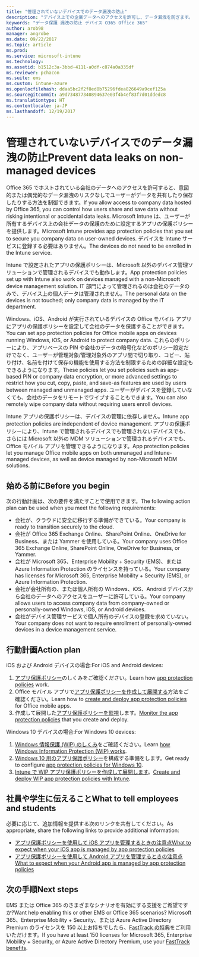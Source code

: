 ```yaml
---
title: "管理されていないデバイスでのデータ漏洩の防止"
description: "デバイス上での企業データへのアクセスを許可し、データ漏洩を防ぎます。"
keywords: "データ保護 漏洩の防止 デバイス O365 Office 365"
author: arob98
manager: angrobe
ms.date: 09/22/2017
ms.topic: article
ms.prod: 
ms.service: microsoft-intune
ms.technology: 
ms.assetid: b1512c3a-3bbd-4111-a0df-c874a0a335df
ms.reviewer: pchacon
ms.suite: ems
ms.custom: intune-azure
ms.openlocfilehash: ddaa5bc2f2f8ed8b75296fdea826649a9cef125a
ms.sourcegitcommit: a9d734877340894637e03f4b4ef83f7d01ddedc8
ms.translationtype: HT
ms.contentlocale: ja-JP
ms.lasthandoff: 12/19/2017
---
```

# <a name="prevent-data-leaks-on-non-managed-devices"></a><span data-ttu-id="3e95a-104">管理されていないデバイスでのデータ漏洩の防止</span><span class="sxs-lookup"><span data-stu-id="3e95a-104">Prevent data leaks on non-managed devices</span></span>

<span data-ttu-id="3e95a-105">Office 365 でホストされている会社のデータへのアクセスを許可すると、意図的または偶発的なデータ漏洩のリスクなしでユーザーがデータを共有したり保存したりする方法を制御できます。</span><span class="sxs-lookup"><span data-stu-id="3e95a-105">If you allow access to company data hosted by Office 365, you can control how users share and save data without risking intentional or accidental data leaks.</span></span> <span data-ttu-id="3e95a-106">Microsoft Intune は、ユーザーが所有するデバイス上の会社データの保護のために設定するアプリの保護ポリシーを提供します。</span><span class="sxs-lookup"><span data-stu-id="3e95a-106">Microsoft Intune provides app protection policies that you set to secure you company data on user-owned devices.</span></span> <span data-ttu-id="3e95a-107">デバイスを Intune サービスに登録する必要はありません。</span><span class="sxs-lookup"><span data-stu-id="3e95a-107">The devices do not need to be enrolled in the Intune service.</span></span> 

<span data-ttu-id="3e95a-108">Intune で設定されたアプリの保護ポリシーは、Microsoft 以外のデバイス管理ソリューションで管理されるデバイスでも動作します。</span><span class="sxs-lookup"><span data-stu-id="3e95a-108">App protection policies set up with Intune also work on devices managed with a non-Microsoft device management solution.</span></span> <span data-ttu-id="3e95a-109">IT 部門によって管理されるのは会社のデータのみで、デバイス上の個人データは管理されません。</span><span class="sxs-lookup"><span data-stu-id="3e95a-109">The personal data on the devices is not touched; only company data is managed by the IT department.</span></span> 

<span data-ttu-id="3e95a-110">Windows、iOS、Android が実行されているデバイスの Office モバイル アプリにアプリの保護ポリシーを設定して会社のデータを保護することができます。</span><span class="sxs-lookup"><span data-stu-id="3e95a-110">You can set app protection policies for Office mobile apps on devices running Windows, iOS, or Android to protect company data.</span></span> <span data-ttu-id="3e95a-111">これらのポリシーにより、アプリベースの PIN や会社のデータの暗号化などのポリシー設定だけでなく、ユーザーが管理対象/管理対象外のアプリ間で切り取り、コピー、貼り付け、名前を付けて保存の機能を使用する方法を制限するための詳細な設定もできるようになります。</span><span class="sxs-lookup"><span data-stu-id="3e95a-111">These policies let you set policies such as app-based PIN or company data encryption, or more advanced settings to restrict how you cut, copy, paste, and save-as features are used by users between managed and unmanaged apps.</span></span> <span data-ttu-id="3e95a-112">ユーザーがデバイスを登録していなくても、会社のデータをリモートでワイプすることもできます。</span><span class="sxs-lookup"><span data-stu-id="3e95a-112">You can also remotely wipe company data without requiring users enroll devices.</span></span> 

<span data-ttu-id="3e95a-113">Intune アプリの保護ポリシーは、デバイスの管理に依存しません。</span><span class="sxs-lookup"><span data-stu-id="3e95a-113">Intune app protection policies are independent of device management.</span></span> <span data-ttu-id="3e95a-114">アプリの保護ポリシーにより、Intune で管理されるデバイスでも管理されないデバイスでも、さらには Microsoft 以外の MDM ソリューションで管理されるデバイスでも、Office モバイル アプリを管理できるようになります。</span><span class="sxs-lookup"><span data-stu-id="3e95a-114">App protection policies let you manage Office mobile apps on both unmanaged and Intune-managed devices, as well as device managed by non-Microsoft MDM solutions.</span></span> 

## <a name="before-you-begin"></a><span data-ttu-id="3e95a-115">始める前に</span><span class="sxs-lookup"><span data-stu-id="3e95a-115">Before you begin</span></span>

<span data-ttu-id="3e95a-116">次の行動計画は、次の要件を満たすことで使用できます。</span><span class="sxs-lookup"><span data-stu-id="3e95a-116">The following action plan can be used when you meet the following requirements:</span></span>
* <span data-ttu-id="3e95a-117">会社が、クラウドに安全に移行する準備ができている。</span><span class="sxs-lookup"><span data-stu-id="3e95a-117">Your company is ready to transition securely to the cloud.</span></span>
* <span data-ttu-id="3e95a-118">会社が Office 365 Exchange Online、SharePoint Online、OneDrive for Business、または Yammer を使用している。</span><span class="sxs-lookup"><span data-stu-id="3e95a-118">Your company uses Office 365 Exchange Online, SharePoint Online, OneDrive for Business, or Yammer.</span></span>
* <span data-ttu-id="3e95a-119">会社が Microsoft 365、Enterprise Mobility + Security (EMS)、または Azure Information Protection のライセンスを持っている。</span><span class="sxs-lookup"><span data-stu-id="3e95a-119">Your company has licenses for Microsoft 365, Enterprise Mobility + Security (EMS), or Azure Information Protection.</span></span>
* <span data-ttu-id="3e95a-120">会社が会社所有の、または個人所有の Windows、iOS、Android デバイスから会社のデータへのアクセスをユーザーに許可している。</span><span class="sxs-lookup"><span data-stu-id="3e95a-120">Your company allows users to access company data from company-owned or personally-owned Windows, iOS, or Android devices.</span></span> 
* <span data-ttu-id="3e95a-121">会社がデバイス管理サービスで個人所有のデバイスの登録を求めていない。</span><span class="sxs-lookup"><span data-stu-id="3e95a-121">Your company does not want to require enrollment of personally-owned devices in a device management service.</span></span> 

## <a name="action-plan"></a><span data-ttu-id="3e95a-122">行動計画</span><span class="sxs-lookup"><span data-stu-id="3e95a-122">Action plan</span></span>

<span data-ttu-id="3e95a-123">iOS および Android デバイスの場合:</span><span class="sxs-lookup"><span data-stu-id="3e95a-123">For iOS and Android devices:</span></span> 

1. <span data-ttu-id="3e95a-124">[アプリ保護ポリシー](app-protection-policy.md)のしくみをご確認ください。</span><span class="sxs-lookup"><span data-stu-id="3e95a-124">Learn how [app protection policies](app-protection-policy.md) work.</span></span>
2. <span data-ttu-id="3e95a-125">Office モバイル アプリで[アプリ保護ポリシーを作成して展開する](app-protection-policies.md)方法をご確認ください。</span><span class="sxs-lookup"><span data-stu-id="3e95a-125">Learn how to [create and deploy app protection policies](app-protection-policies.md) for Office mobile apps.</span></span> 
3. <span data-ttu-id="3e95a-126">作成して展開した[アプリ保護ポリシーを監視](app-protection-policies-monitor.md)します。</span><span class="sxs-lookup"><span data-stu-id="3e95a-126">[Monitor the app protection policies](app-protection-policies-monitor.md) that you create and deploy.</span></span> 

<span data-ttu-id="3e95a-127">Windows 10 デバイスの場合:</span><span class="sxs-lookup"><span data-stu-id="3e95a-127">For Windows 10 devices:</span></span> 

1. <span data-ttu-id="3e95a-128">[Windows 情報保護 (WIP) のしくみ](https://docs.microsoft.com/windows/threat-protection/windows-information-protection/protect-enterprise-data-using-wip)をご確認ください。</span><span class="sxs-lookup"><span data-stu-id="3e95a-128">Learn [how Windows Information Protection (WIP) works](https://docs.microsoft.com/windows/threat-protection/windows-information-protection/protect-enterprise-data-using-wip).</span></span> 
2. <span data-ttu-id="3e95a-129">[Windows 10 用のアプリ保護ポリシー](app-protection-policies-configure-windows-10.md)を構成する準備をします。</span><span class="sxs-lookup"><span data-stu-id="3e95a-129">Get ready to configure [app protection policies for Windows 10](app-protection-policies-configure-windows-10.md).</span></span>
3. <span data-ttu-id="3e95a-130">[Intune で WIP アプリ保護ポリシーを作成して展開します](windows-information-protection-policy-create.md)。</span><span class="sxs-lookup"><span data-stu-id="3e95a-130">[Create and deploy WIP app protection policies with Intune](windows-information-protection-policy-create.md).</span></span>

## <a name="what-to-tell-employees-and-students"></a><span data-ttu-id="3e95a-131">社員や学生に伝えること</span><span class="sxs-lookup"><span data-stu-id="3e95a-131">What to tell employees and students</span></span>

<span data-ttu-id="3e95a-132">必要に応じて、追加情報を提供する次のリンクを共有してください。</span><span class="sxs-lookup"><span data-stu-id="3e95a-132">As appropriate, share the following links to provide additional information:</span></span> 
* [<span data-ttu-id="3e95a-133">アプリ保護ポリシーを使用して iOS アプリを管理するときの注意点</span><span class="sxs-lookup"><span data-stu-id="3e95a-133">What to expect when your iOS app is managed by app protection policies</span></span>](app-protection-enabled-apps-ios.md)
* [<span data-ttu-id="3e95a-134">アプリ保護ポリシーを使用して Android アプリを管理するときの注意点</span><span class="sxs-lookup"><span data-stu-id="3e95a-134">What to expect when your Android app is managed by app protection policies</span></span>](app-protection-enabled-apps-android.md) 

## <a name="next-steps"></a><span data-ttu-id="3e95a-135">次の手順</span><span class="sxs-lookup"><span data-stu-id="3e95a-135">Next steps</span></span>

<span data-ttu-id="3e95a-136">EMS または Office 365 のさまざまなシナリオを有効にする支援をご希望ですか?</span><span class="sxs-lookup"><span data-stu-id="3e95a-136">Want help enabling this or other EMS or Office 365 scenarios?</span></span> <span data-ttu-id="3e95a-137">Microsoft 365、Enterprise Mobility + Security、または Azure Active Directory Premium のライセンスを 150 以上お持ちでしたら、[FastTrack の特典](https://docs.microsoft.com/enterprise-mobility-security/solutions/enterprise-mobility-fasttrack-program)をご利用いただけます。</span><span class="sxs-lookup"><span data-stu-id="3e95a-137">If you have at least 150 licenses for Microsoft 365, Enterprise Mobility + Security, or Azure Active Directory Premium, use your [FastTrack benefits](https://docs.microsoft.com/enterprise-mobility-security/solutions/enterprise-mobility-fasttrack-program).</span></span> 